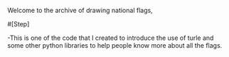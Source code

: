 Welcome to the archive of drawing national flags,

#[Step]

-This is one of the code that I created to introduce the use of turle and some other python libraries to help people know more about all the flags.